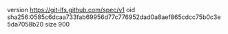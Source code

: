 version https://git-lfs.github.com/spec/v1
oid sha256:0585c6dcaa733fab69956d77c776952dad0a8aef865cdcc75b0c3e5da7058b20
size 900
